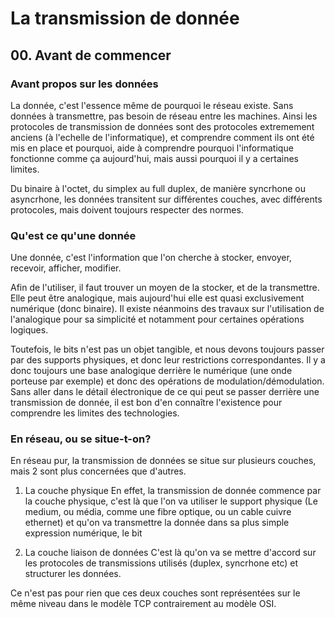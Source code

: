 # La transmission de donnée

## 00. Avant de commencer

### Avant propos sur les données

La donnée, c'est l'essence même de pourquoi le réseau existe. Sans données à transmettre, pas besoin de réseau entre les machines.
Ainsi les protocoles de transmission de données sont des protocoles extremement anciens (à l'echelle de l'informatique), et comprendre comment ils ont été mis en place et pourquoi, aide à comprendre pourquoi l'informatique fonctionne comme ça aujourd'hui, mais aussi pourquoi il y a certaines limites.

Du binaire à l'octet, du simplex au full duplex, de manière syncrhone ou asyncrhone, les données transitent sur différentes couches, avec différents protocoles, mais doivent toujours respecter des normes.

### Qu'est ce qu'une donnée

Une donnée, c'est l'information que l'on cherche à stocker, envoyer, recevoir, afficher, modifier.

Afin de l'utiliser, il faut trouver un moyen de la stocker, et de la transmettre. Elle peut être analogique, mais aujourd'hui elle est quasi exclusivement numérique (donc binaire). Il existe néanmoins des travaux sur l'utilisation de l'analogique pour sa simplicité et notamment pour certaines opérations logiques.

Toutefois, le bits n'est pas un objet tangible, et nous devons toujours passer par des supports physiques, et donc leur restrictions correspondantes. Il y a donc toujours une base analogique derrière le numérique (une onde porteuse par exemple) et donc des opérations de modulation/démodulation. Sans aller dans le détail électronique de ce qui peut se passer derrière une transmission de donnée, il est bon d'en connaître l'existence pour comprendre les limites des technologies.

### En réseau, ou se situe-t-on?

En réseau pur, la transmission de données se situe sur plusieurs couches, mais 2 sont plus concernées que d'autres.

1. La couche physique
En effet, la transmission de donnée commence par la couche physique, c'est là que l'on va utiliser le support physique (Le medium, ou média, comme une fibre optique, ou un cable cuivre ethernet) et qu'on va transmettre la donnée dans sa plus simple expression numérique, le bit

2. La couche liaison de données
C'est là qu'on va se mettre d'accord sur les protocoles de transmissions utilisés (duplex, syncrhone etc) et structurer les données.

Ce n'est pas pour rien que ces deux couches sont représentées sur le même niveau dans le modèle TCP contrairement au modèle OSI.